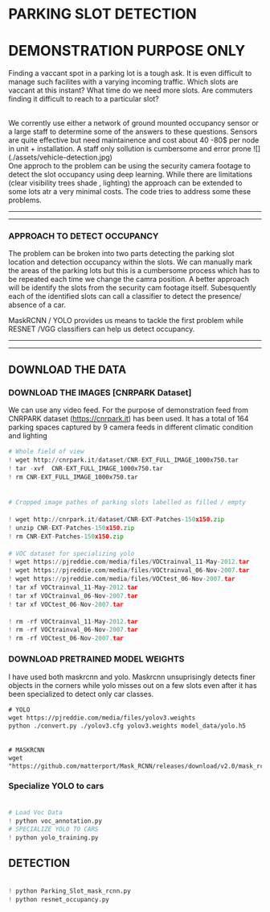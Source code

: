 # PARKING SLOT DETECTION
# DEMONSTRATION PURPOSE ONLY
Finding a vaccant spot in a parking  lot is a tough ask. It is even difficult to manage such facilites with a varying incoming traffic. Which slots are vaccant at this instant? What time do we need more slots. Are commuters finding it difficult to reach to a particular slot?

<br>
We corrently use either a network of ground mounted occupancy sensor or a large staff to determine some of the answers to these questions. Sensors are quite effective but need maintainence and cost about 40 -80$ per node in unit + installation. A staff only sollution is cumbersome and error prone
 ![](./assets/vehicle-detection.jpg)
 <br>
One approch to the problem can be using the security camera footage to detect the slot occupancy using deep learning. While there are limitations (clear visibility trees shade , lighting) the approach can be extended to some lots atr a very minimal costs.
The code tries to address some these problems.

---

---

### APPROACH TO DETECT OCCUPANCY

The problem can be broken into two parts detecting the parking slot location and detection occupancy within the slots. We can manually mark the areas of the parking lots but this is a cumbersome process which has to be repeated each time we change the camra position. A better approach will be identify the slots from the security cam footage itself. Subesquently each of the identified slots can call a classifier to detect the presence/  absence of a car.

MaskRCNN /  YOLO provides us means to tackle the first problem while RESNET /VGG classifiers can help us detect occupancy.

---
---

## DOWNLOAD THE DATA

### DOWNLOAD THE IMAGES [CNRPARK Dataset]

We can use any video feed. For the purpose of demonstration feed from CNRPARK dataset (https://cnrpark.it) has been used.  It has a total of 164 parking spaces captured by 9 camera feeds in different climatic condition and lighting



```python
# Whole field of view
! wget http://cnrpark.it/dataset/CNR-EXT_FULL_IMAGE_1000x750.tar
! tar -xvf  CNR-EXT_FULL_IMAGE_1000x750.tar
! rm CNR-EXT_FULL_IMAGE_1000x750.tar


# Cropped image pathes of parking slots labelled as filled / empty 

! wget http://cnrpark.it/dataset/CNR-EXT-Patches-150x150.zip
! unzip CNR-EXT-Patches-150x150.zip
! rm CNR-EXT-Patches-150x150.zip

# VOC dataset for specializing yolo
! wget https://pjreddie.com/media/files/VOCtrainval_11-May-2012.tar
! wget https://pjreddie.com/media/files/VOCtrainval_06-Nov-2007.tar
! wget https://pjreddie.com/media/files/VOCtest_06-Nov-2007.tar
! tar xf VOCtrainval_11-May-2012.tar
! tar xf VOCtrainval_06-Nov-2007.tar
! tar xf VOCtest_06-Nov-2007.tar

! rm -rf VOCtrainval_11-May-2012.tar
! rm -rf VOCtrainval_06-Nov-2007.tar
! rm -rf VOCtest_06-Nov-2007.tar
```



### DOWNLOAD PRETRAINED MODEL WEIGHTS

I have used both maskrcnn and yolo. Maskrcnn unsuprisingly detects finer objects in the corners while yolo misses out on a few slots even after it has been specialized to detect only car classes. 









```
# YOLO
wget https://pjreddie.com/media/files/yolov3.weights
python ./convert.py ./yolov3.cfg yolov3.weights model_data/yolo.h5


# MASKRCNN
wget "https://github.com/matterport/Mask_RCNN/releases/download/v2.0/mask_rcnn_coco.h5"

```


### Specialize YOLO to cars


```python

# Load Voc Data
! python voc_annotation.py
# SPECIALIZE YOLO TO CARS
! python yolo_training.py

```

## DETECTION


```python

! python Parking_Slot_mask_rcnn.py
! python resnet_occupancy.py

```
